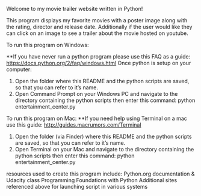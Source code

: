 Welcome to my movie trailer website written in Python!

This program displays my favorite movies with a poster image along with the rating, director and release date.
Additionally if the user would like they can click on an image to see a trailer about the movie hosted on youtube.


To run this program on Windows:

**If you have never run a python program please use this FAQ as a guide: https://docs.python.org/2/faq/windows.html
Once python is setup on your computer:
1. Open the folder where this README and the python scripts are saved, so that you can refer to it’s name. 
2. Open Command Prompt on your Windows PC and navigate to the directory containing the python scripts then enter this command:
    python entertainment_center.py

To run this program on Mac:
**If you need help using Terminal on a mac use this guide: http://guides.macrumors.com/Terminal
1. Open the folder (via Finder) where this README and the python scripts are saved, so that you can refer to it’s name. 
2. Open Terminal on your Mac and navigate to the directory containing the python scripts then enter this command:
    python entertainment_center.py


resources used to create this program include:
Python.org documentation & Udacity class Programming Foundations with Python
Additional sites referenced above for launching script in various systems